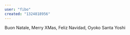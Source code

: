 ```yaml
---
user: "fibo"
created: "1324818956"
---
```


Buon Natale, Merry XMas, Feliz Navidad, Oyoko Santa Yoshi
